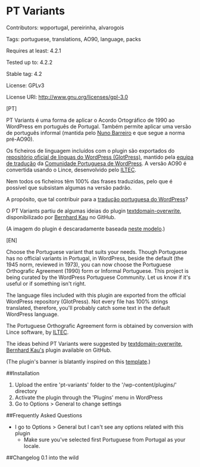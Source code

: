 PT Variants
==========
Contributors: wpportugal, pereirinha, alvarogois

Tags: portuguese, translations, AO90, language, packs

Requires at least: 4.2.1

Tested up to: 4.2.2

Stable tag: 4.2

License: GPLv3

License URI: http://www.gnu.org/licenses/gpl-3.0

[PT]

PT Variants é uma forma de aplicar o Acordo Ortográfico de 1990 ao WordPress em português de Portugal. Também permite aplicar uma versão de português informal (mantida pelo [Nuno Barreiro](https://profiles.wordpress.org/nbar) e que segue a norma pré-AO90).

Os ficheiros de linguagem incluídos com o plugin são exportados do [repositório oficial de línguas do WordPress (GlotPress)](https://translate.wordpress.org/languages/pt), mantido pela [equipa de tradução](https://make.wordpress.org/polyglots/teams/?locale=pt_PT) da [Comunidade Portuguesa de WordPress](http://wp-portugal.com). A versão AO90 é convertida usando o Lince, desenvolvido pelo [ILTEC](http://www.portaldalinguaportuguesa.org/?action=lince).

Nem todos os ficheiros têm 100% das frases traduzidas, pelo que é possível que subsistam algumas na versão padrão.

A propósito, que tal contribuir para a [tradução portuguesa do WordPress](https://translate.wordpress.org/languages/pt)?

O PT Variants partiu de algumas ideias do plugin [textdomain-overwrite](https://github.com/2ndkauboy/textdomain-overwrite), disponibilizado por [Bernhard Kau](https://profiles.wordpress.org/kau-boy) no GitHub.

(A imagem do plugin é descaradamente baseada [neste modelo](http://pt.365psd.com/psd/free-psd-switch-buttons-template-53516).)

[EN]

Choose the Portuguese variant that suits your needs. Though Portuguese has no official variants in Portugal, in WordPress, beside the default (the 1945 norm, reviewed in 1973), you can now choose the Portuguese Orthografic Agreement (1990) form or Informal Portuguese. This project is being curated by the WordPress Portuguese Community. Let us know if it's useful or if something isn't right.

The language files included with this plugin are exported from the official WordPress repository (GlotPress). Not every file has 100% strings translated, therefore, you'll probably catch some text in the default WordPress language.

The Portuguese Orthografic Agreement form is obtained by conversion with Lince software, by [ILTEC](http://www.portaldalinguaportuguesa.org/?action=lince).

The ideas behind PT Variants were suggested by [textdomain-overwrite](https://github.com/2ndkauboy/textdomain-overwrite), [Bernhard Kau's](https://profiles.wordpress.org/kau-boy) plugin available on GitHub.

(The plugin's banner is blatantly inspired on this [template](http://pt.365psd.com/psd/free-psd-switch-buttons-template-53516).)

##Installation

1. Upload the entire 'pt-variants' folder to the '/wp-content/plugins/' directory
1. Activate the plugin through the 'Plugins' menu in WordPress
1. Go to Options > General to change settings

##Frequently Asked Questions

* I go to Options > General but I can't see any options related with this plugin
    * Make sure you've selected first Portuguese from Portugal as your locale.

##Changelog
0.1 into the wild
